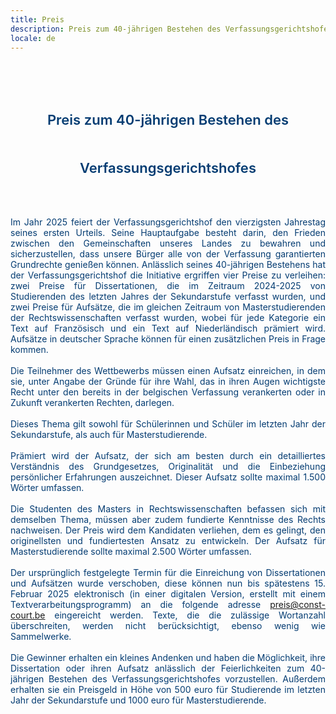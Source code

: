 ```yaml
---
title: Preis
description: Preis zum 40-jährigen Bestehen des Verfassungsgerichtshofes
locale: de
---
```

<br><br>

<foto-component-prize
id="prize-content-img-court"
max-width="50%"
src="../../assets/img/prize/court-transparent.png"
alt="Preis zum 40-jährigen Bestehen des Verfassungsgerichtshofes"
link="">
</foto-component-prize>

<p id="prize-content-title">Preis zum 40-jährigen Bestehen des Verfassungsgerichtshofes</p>


<foto-component-prize
id="prize-content-img-deco"
max-width="60%"
src="../../assets/img/prize/deco-transparent.png"
alt="Preis zum 40-jährigen Bestehen des Verfassungsgerichtshofes"
link="">
</foto-component-prize>

<!--
<img id="prize-content-img-deco" src="/_nuxt/assets/img/prize/deco-transparent.png" alt="Preis zum 40-jährigen Bestehen des Verfassungsgerichtshofes" />
-->

<br>

<p class="prize-content-text prize-content-text-wide" id="prize-content-text-1">Im Jahr 2025 feiert der Verfassungsgerichtshof den vierzigsten Jahrestag seines ersten Urteils. Seine Hauptaufgabe besteht darin, den Frieden zwischen den Gemeinschaften unseres Landes zu bewahren und sicherzustellen, dass unsere Bürger alle von der Verfassung garantierten Grundrechte genießen können. Anlässlich seines 40-jährigen Bestehens hat der Verfassungsgerichtshof die Initiative ergriffen vier Preise zu  verleihen: zwei Preise für Dissertationen, die im Zeitraum 2024-2025 von Studierenden des letzten Jahres der Sekundarstufe verfasst wurden, und zwei Preise für Aufsätze, die im gleichen Zeitraum von Masterstudierenden der Rechtswissenschaften verfasst wurden, wobei für jede Kategorie ein Text auf Französisch und ein Text auf Niederländisch prämiert wird. Aufsätze in deutscher Sprache können für einen zusätzlichen Preis in Frage kommen.</p>

<!--
<img id="prize-content-img-flyer" src="/_nuxt/assets/img/prize/prize-flyer-a4-de.jpeg" alt="Preis zum 40-jährigen Bestehen des Verfassungsgerichtshofes" />
-->

<br>

<p class="prize-content-text prize-content-text-wide" id="prize-content-text-2">Die Teilnehmer des Wettbewerbs müssen einen Aufsatz einreichen, in dem sie, unter Angabe der Gründe für ihre Wahl, das in ihren Augen wichtigste Recht unter den bereits in der belgischen Verfassung verankerten oder in Zukunft verankerten Rechten, darlegen.</p>

<br>

<p class="prize-content-text prize-content-text-wide" id="prize-content-text-3">Dieses Thema gilt sowohl für Schülerinnen und Schüler im letzten Jahr der Sekundarstufe, als auch für Masterstudierende.</p>

<br>

<p class="prize-content-text prize-content-text-wide" id="prize-content-text-4">Prämiert wird der Aufsatz, der sich am besten durch ein detailliertes Verständnis des Grundgesetzes, Originalität und die Einbeziehung persönlicher Erfahrungen auszeichnet. Dieser Aufsatz sollte maximal 1.500 Wörter umfassen.</p>

<br>

<p class="prize-content-text prize-content-text-wide" id="prize-content-text-5">Die Studenten des Masters in Rechtswissenschaften befassen sich mit demselben Thema, müssen aber zudem fundierte Kenntnisse des Rechts nachweisen. Der Preis wird dem Kandidaten verliehen, dem es gelingt, den originellsten und fundiertesten Ansatz zu entwickeln. Der Aufsatz für Masterstudierende sollte maximal 2.500 Wörter umfassen.</p>

<br>

<p class="prize-content-text prize-content-text-wide" id="prize-content-text-6">Der ursprünglich festgelegte Termin für die Einreichung von Dissertationen und Aufsätzen wurde verschoben, diese können nun bis spätestens 15. Februar 2025 elektronisch (in einer digitalen Version, erstellt mit einem Textverarbeitungsprogramm) an die folgende adresse <a href="mailto:preis@const-court.be">preis@const-court.be</a> eingereicht werden. Texte, die die zulässige Wortanzahl überschreiten, werden nicht berücksichtigt, ebenso wenig wie Sammelwerke.</p>

<br>

<!-- E-Mail-Adresse zur Einreichung von Texten: : [preis@const-court.be](mailto:preis%40const-court.be). -->

<p class="prize-content-text prize-content-text-wide" id="prize-content-text-7">Die Gewinner erhalten ein kleines Andenken und haben die Möglichkeit, ihre Dissertation oder ihren Aufsatz anlässlich der Feierlichkeiten zum 40-jährigen Bestehen des Verfassungsgerichtshofes vorzustellen. Außerdem erhalten sie ein Preisgeld in Höhe von 500 euro für Studierende im letzten Jahr der Sekundarstufe und 1000 euro für Masterstudierende.</p>

<br>


<foto-component-prize
id="prize-content-img-deco"
max-width="60%"
src="../../assets/img/prize/deco-transparent.png"
alt="Preis zum 40-jährigen Bestehen des Verfassungsgerichtshofes"
link="">
</foto-component-prize>

<style scoped>

.v-main__wrap {
    /* background-color: blue; */
}

#prize-content-img-court {
    max-width: 50%; 
    margin: 10px auto;
}
#prize-content-img-flyer {
    max-width: 40%; 
    margin: 70px 25px 50px 70px; 
    float: right;
}
#prize-content-img-deco {
    max-width: 15%; 
    margin: 15px auto;
    opacity: .2;
}

#prize-content-title {
    display: block; 
    text-align: center; 
    line-height: 3.5; 
    font-size: 22px; 
    font-weight: 600;
    color: #043c72; 
}

.prize-content-text {
    display: block; 
    overflow: hidden; 
    text-align: justify; 
    color: #043c72; 
    margin: auto !important;
    margin-bottom: 0 !important;
}
.prize-content-text-wide {
    width: 75%; 
}
.prize-content-text-short {
    width: 40%; 
}

@media screen and (max-width: 1250px) {
    #prize-content-img-flyer {
        float: none;
        max-width: 65%; 
        margin: 25px 50px auto; 
    }
    .prize-content-text {
        width: 100%;
    }
}

</style>
